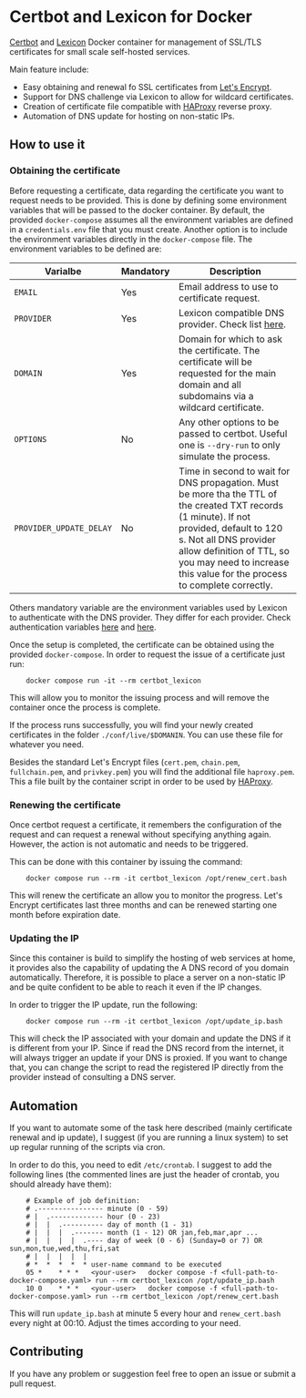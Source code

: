 # Certbot and Lexicon for Docker

[Certbot](https://certbot.eff.org/) and [Lexicon](https://github.com/AnalogJ/lexicon) Docker container for management of SSL/TLS certificates for small scale self-hosted services.

Main feature include:
- Easy obtaining and renewal fo SSL certificates from [Let's Encrypt](https://letsencrypt.org/).
- Support for DNS challenge via Lexicon to allow for wildcard certificates.
- Creation of certificate file compatible with [HAProxy](https://www.haproxy.org/) reverse proxy.
- Automation of DNS update for hosting on non-static IPs.

## How to use it

### Obtaining the certificate
Before requesting a certificate, data regarding the certificate you want to request needs to be provided. This is done by defining some environment variables that will be passed to the docker container. By default, the provided `docker-compose` assumes all the environment variables are defined in a `credentials.env` file that you must create. Another option is to include the environment variables directly in the `docker-compose` file.
The environment variables to be defined are:

| Varialbe | Mandatory| Description |
| --- | --- | --- |
| `EMAIL` | Yes| Email address to use to certificate request. |
| `PROVIDER` | Yes| Lexicon compatible DNS provider. Check list [here](https://github.com/AnalogJ/lexicon#supported-providers).|
| `DOMAIN` | Yes | Domain for which to ask the certificate. The certificate will be requested for the main domain and all subdomains via a wildcard certificate. |
| `OPTIONS` | No| Any other options to be passed to certbot. Useful one is `--dry-run` to only simulate the process. |
|`PROVIDER_UPDATE_DELAY`| No | Time in second to wait for DNS propagation. Must be more tha the TTL of the created TXT records (1 minute). If not provided, default to 120 s. Not all DNS provider allow definition of TTL, so you may need to increase this value for the process to complete correctly.

Others mandatory variable are the environment variables used by Lexicon to authenticate with the DNS provider. They differ for each provider. Check authentication variables [here](https://dns-lexicon.readthedocs.io/en/latest/user_guide.html#environmental-variables) and [here](https://dns-lexicon.readthedocs.io/en/latest/configuration_reference.html).


Once the setup is completed, the certificate can be obtained using the provided `docker-compose`. In order to request the issue of a certificate just run:

        docker compose run -it --rm certbot_lexicon

This will allow you to monitor the issuing process and will remove the container once the process is complete. 

If the process runs successfully, you will find your newly created certificates in the folder `./conf/live/$DOMANIN`. You can use these file for whatever you need.

Besides the standard Let's Encrypt files (`cert.pem`, `chain.pem`, `fullchain.pem`, and `privkey.pem`) you will find the additional file `haproxy.pem`. This a file built by the container script in order to be used by [HAProxy](https://www.haproxy.org/).

### Renewing the certificate

Once certbot request a certificate, it remembers the configuration of the request and can request a renewal without specifying anything again. However, the action is not automatic and needs to be triggered. 

This can be done with this container by issuing the command:

        docker compose run --rm -it certbot_lexicon /opt/renew_cert.bash

This will renew the certificate an allow you to monitor the progress.
Let's Encrypt certificates last three months and can be renewed starting one month before expiration date.

### Updating the IP
Since this container is build to simplify the hosting of web services at home, it provides also the capability of updating the A DNS record of you domain automatically. Therefore, it is possible to place a server on a non-static IP and be quite confident to be able to reach it even if the IP changes.

In order to trigger the IP update, run the following:

        docker compose run --rm -it certbot_lexicon /opt/update_ip.bash

This will check the IP associated with your domain and update the DNS if it is different from your IP.
Since if read the DNS record from the internet, it will always trigger an update if your DNS is proxied. If you want to change that, you can change the script to read the registered IP directly from the provider instead of consulting a DNS server.

## Automation
If you want to automate some of the task here described (mainly certificate renewal and ip update), I suggest (if you are running a linux system) to set up regular running of the scripts via cron. 

In order to do this, you need to edit `/etc/crontab`. I suggest to add the following lines (the commented lines are just the header of crontab, you should already have them):

        # Example of job definition:
        # .---------------- minute (0 - 59)
        # |  .------------- hour (0 - 23)
        # |  |  .---------- day of month (1 - 31)
        # |  |  |  .------- month (1 - 12) OR jan,feb,mar,apr ...
        # |  |  |  |  .---- day of week (0 - 6) (Sunday=0 or 7) OR sun,mon,tue,wed,thu,fri,sat
        # |  |  |  |  |
        # *  *  *  *  * user-name command to be executed
        05 *    * * *   <your-user>   docker compose -f <full-path-to-docker-compose.yaml> run --rm certbot_lexicon /opt/update_ip.bash
        10 0    * * *   <your-user>   docker compose -f <full-path-to-docker-compose.yaml> run --rm certbot_lexicon /opt/renew_cert.bash

This will run `update_ip.bash` at minute 5 every hour and  `renew_cert.bash` every night at 00:10. Adjust the times according to your need.


## Contributing

If you have any problem or suggestion feel free to open an issue or submit a pull request.



